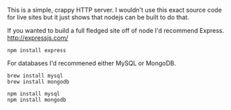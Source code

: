 This is a simple, crappy HTTP server. I wouldn't use this exact source code for live sites but it just shows that nodejs can be built to do that.

If you wanted to build a full fledged site off of node I'd recommend Express. http://expressjs.com/
	
	npm install express

For databases I'd recommened either MySQL or MongoDB.

	brew install mysql
	brew install mongodb

	npm install mysql
	npm install mongodb